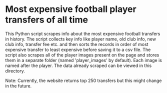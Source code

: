 # Most expensive football player transfers of all time
This Python script scrapes info about the most expensive football transfers in history.
The script collects key info like player name, old club info, new club info, transfer fee etc. and then sorts the records in order of most expensive transfer to least expensive before saving it to a csv file.
The script also scrapes all of the player images present on the page and stores them in a separate folder (named 'player_images' by default). Each image is named after the player.
The data already scraped can be viewed in this directory.

Note: Currently, the website returns top 250 transfers but this might change in the future.
